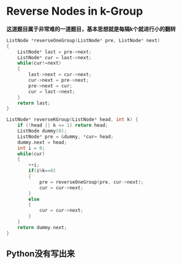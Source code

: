 #  Reverse Nodes in k-Group

**这道题目属于非常难的一道题目，基本思想就是每隔k个就进行小的翻转**

```cpp
ListNode *reverseOneGroup(ListNode* pre, ListNode* next)
{
	ListNode* last = pre->next;
	ListNode* cur = last->next;
	while(cur!=next)
	{
		last->next = cur->next;
		cur->next = pre->next;
		pre->next = cur;
		cur = last->next;
	}
	return last;
}
```

```cpp
ListNode* reverseKGroup(ListNode* head, int k) {
	if (!head || k == 1) return head;
	ListNode dummy(0);
	ListNode* pre = &dummy, *cur= head;
	dummy.next = head;
	int i = 0;
	while(cur)
	{
		++i;
		if(i%k==0)
		{
			pre = reverseOneGroup(pre, cur->next);
			cur = cur->next;
		}
		else
		{
			cur = cur->next;
		}
	}
	return dummy.next;
}
```




## Python没有写出来


